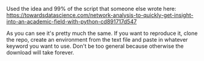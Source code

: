 Used the idea and 99% of the script that someone else wrote here:
https://towardsdatascience.com/network-analysis-to-quickly-get-insight-into-an-academic-field-with-python-cd891717d547

As you can see it's pretty much the same. If you want to reproduce it, clone the repo, create an environment from the text file and paste in whatever keyword you want to use. Don't be too general because otherwise the download will take forever. 
